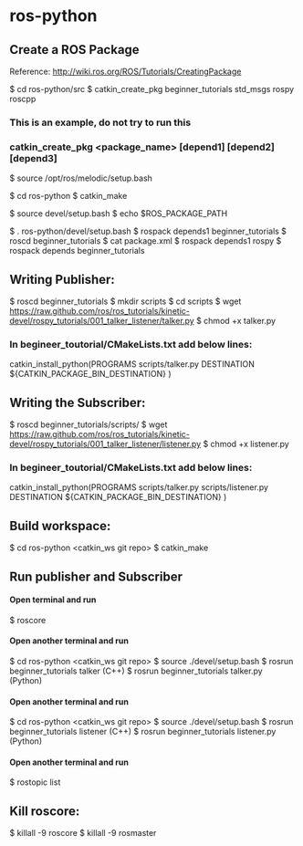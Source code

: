 # ros-python

## Create a ROS Package
Reference: http://wiki.ros.org/ROS/Tutorials/CreatingPackage

$ cd ros-python/src
$ catkin_create_pkg beginner_tutorials std_msgs rospy roscpp

### This is an example, do not try to run this
### catkin_create_pkg <package_name> [depend1] [depend2] [depend3]

$ source /opt/ros/melodic/setup.bash

$ cd ros-python
$ catkin_make

$ source devel/setup.bash
$ echo $ROS_PACKAGE_PATH

$ . ros-python/devel/setup.bash
$ rospack depends1 beginner_tutorials
$ roscd beginner_tutorials
$ cat package.xml
$ rospack depends1 rospy
$ rospack depends beginner_tutorials

## Writing Publisher:
$ roscd beginner_tutorials
$ mkdir scripts
$ cd scripts
$ wget https://raw.github.com/ros/ros_tutorials/kinetic-devel/rospy_tutorials/001_talker_listener/talker.py
$ chmod +x talker.py

### In begineer_toutorial/CMakeLists.txt add below lines:
catkin_install_python(PROGRAMS scripts/talker.py
  DESTINATION ${CATKIN_PACKAGE_BIN_DESTINATION}
)

## Writing the Subscriber:
$ roscd beginner_tutorials/scripts/
$ wget https://raw.github.com/ros/ros_tutorials/kinetic-devel/rospy_tutorials/001_talker_listener/listener.py
$ chmod +x listener.py

### In begineer_toutorial/CMakeLists.txt add below lines:
catkin_install_python(PROGRAMS scripts/talker.py scripts/listener.py
  DESTINATION ${CATKIN_PACKAGE_BIN_DESTINATION}
)

## Build workspace:
$ cd ros-python <catkin_ws git repo>
$ catkin_make

## Run publisher and Subscriber

#### Open terminal and run
$ roscore

#### Open another terminal and run
$ cd ros-python <catkin_ws git repo>
$ source ./devel/setup.bash
$ rosrun beginner_tutorials talker      (C++)
$ rosrun beginner_tutorials talker.py   (Python)

#### Open another terminal and run
$ cd ros-python <catkin_ws git repo>
$ source ./devel/setup.bash
$ rosrun beginner_tutorials listener     (C++)
$ rosrun beginner_tutorials listener.py  (Python)

#### Open another terminal and run
$ rostopic list


## Kill roscore: 
$ killall -9 roscore
$ killall -9 rosmaster